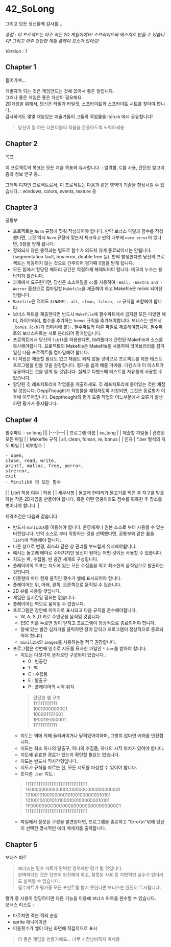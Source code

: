 # 42_SoLong

그리고 모든 생선들께 감사를...

*종합 : 이 프로젝트는 아주 작은 2D 게임이에요! 스프라이트와 텍스쳐로 만들 수 있습니다! 그리고 아주 간단한 게임 플레이 요소가 있어요!*

*Version : 1*


## Chapter 1


들어가며...   


개발자가 되는 것은 게임만드는 것에 있어서 좋은 일입니다.   
그러나 좋은 게임은 좋은 자산이 필요해요.   
2D게임을 위해서, 당신은 타일과 타일셋, 스프라이트와 스프라이트 시트를 찾아야 합니다.   
감사하게도 몇몇 재능있는 예술가들이 그들의 작업물을 itch.io 에서 공유합니다!    

> 당신이 뭘 하든 다른이들의 작품을 존중하도록 노력하세용


## Chapter 2


목표

이 프로젝트의 목표는 모든 처음 목표와 유사합니다. : 엄격함, C를 사용, 간단한 알고리즘과 정보 연구 등...   


그래픽 디자인 프로젝트로서, 이 프로젝트는 다음과 같은 영역의 기술을 향상시킬 수 있습니다. : windows, colors, events, texture 등

## Chapter 3


공통부

- 프로젝트는 `Norm` 규정에 맞춰 작성되어야 합니다. 만약 보너스 파일과 함수를 작성했다면, 그것 역시 `Norm` 규정에 맞는지 체크하고 만약 내부에 `norm error`아 있다면, 0점을 받게 됩니다.
- 정의되지 않은 동작과는 별도로 함수가 의도치 않게 종료되어서는 안됩니다. (segmentation fault, bus error, double free 등). 만약 발생한다면 당신의 프로젝트는 작동하지 않는 것으로 간주되어 평가때 0점을 받게 됩니다.
- 모든 힙에서 할당된 메모리 공간은 적절하게 해제되어야 합니다. 메모리 누수는 용납되지 않습니다.
- 과제에서 요구한다면, 당신은 소스파일을 `cc`를 사용하여 `-Wall, -Wextra and -Werror` 옵션으로 컴파일할 `Makefile`을 제출해야 하고 Makefile은 relink 되어선 안됩니다.
- `Makefile`은 적어도 `$(NAME), all, clean, fclean, re` 규칙을 포함해야 합니다.
- 보너스 파트를 제출한다면 반드시 `Makefile`에 필수파트에서 금지된 모든 다양한 헤더, 라이브러리, 함수를 추가하는 `bonus` 규칙을 추가해야합니다. 보너스는 반드시 `_bonus.{c/h}`가 접미사에 붙는, 필수파트와 다른 파일로 제출해야합니다. 필수파트와 보너스파트는 서로 분리되어 평가받습니다.
- 프로젝트에서 당신의 `libft`를 허용한다면, libft폴더에 관련된 Makefile과 소스를 복사해야합니다. 프로젝트의 Makefile은 Makefile을 사용하여 라이브러리를 컴파일한 다음 프로젝트를 컴파일해야 합니다.
- 이 작업은 제출할 필요도 없고 채점도 되지 않을 것이므로 프로젝트를 위한 테스트 프로그램을 만들 것을 권장합니다. 평가를 쉽게 해줄 거예용. 디펜스때 이 테스트가 유용하다는 것을 알게 될 것입니다. 실제로 디펜스때 테스트를 자유롭게 사용할 수 있습니다.
- 할당된 깃 레포지토리에 작업물을 제출하세요. 깃 레포지토리에 들어있는 것만 채점될 것입니다. DeppThought가 작업물을 채점하도록 지정되면, 그것은 동료평가 이후에 이루어집니다. Deppthought의 평가 도중 작업의 어느부분에서 오류가 발생하면 평가가 중지됩니다.

## Chapter 4


필수파트 - so long
|||
|---|---|
| 프로그램 이름 | so_long |
| 제출할 파일들 | 관련된 모든 파일 |
| Makefile 규칙 | all, clean, fclean, re, bonus |
| 인자 | \*.ber 형식의 지도 파일 |
| 외부함수 | <pre>- open, close, read, write, <br>printf, malloc, free, perror, <br>strerror, exit<br>- MinilibX 의 모든 함수</pre> |
| Libft 허용 여부 | 허용 |
| 세부사항 | 돌고래 한마리가 물고기를 먹은 후 지구를 탈출하는 작은 2D게임을 만들어야 합니다. 혹은 어떤 영웅이라도 점수를 획득한 후 장소를 벗어나야 합니다. |

제약조건은 다음과 같습니다 :
- 반드시 `miniLibX`를 이용해야 합니다. 운영체제나 원본 소스로 부터 사용할 수 있는 버전입니다. 만약 소스로 부터 작동하는 것을 선택했다면, 공통부와 같은 룰을 `libft`에 적용해야 합니다.
- 다른 창으로 변경, 최소화 같은 창 관리를 부드럽게 유지해야합니다. 
- 예시는 돌고래 테마로 주어지지만 당신이 원하는 어떤 것이든 사용할 수 있습니다.
- 지도는 벽, 수집품, 빈 공간 세개로 구성됩니다.
- 플레이어의 목표는 지도에 있는 모든 수집품을 먹고 최소한의 움직임으로 탈출하는 것입니다.
- 이동할때 마다 현재 움직인 횟수가 쉘에 표시되어야 합니다.
- 플레이어는 위, 아래, 왼쪽, 오른쪽으로 움직일 수 있습니다.
- 2D 뷰를 사용할 것입니다.
- 게임은 실시간일 필요는 없습니다.
- 플레이어는 벽으로 움직일 수 없습니다.
- 프로그램은 창안에 이미지로 표시되고 다음 규칙을 준수해야합니다.
  - W, A, S ,D 키로 주인공을 움직일 것입니다.
  - ESC 키를 누르면 창이 닫히고 프로그램이 정상적으로 종료되어야 합니다.
  - 창에 있는 빨간 십자가를 클릭하면 창이 닫히고 프로그램이 정상적으로 종료되어야 합니다.
  - `minilibX`의 `images`를 사용하는걸 적극 권장합니다.
- 프로그램은 첫번째 인수로 지도를 묘사한 파일인 `*.ber`를 받아야 합니다.
  - 지도는 다섯가지 문자로만 구성되어 있습니다. :
    - 0 : 빈공간
    - 1 : 벽
    - C : 수집품
    - E : 탈출구
    - P : 플레이어의 시작 위치
    > 간단한 맵 구조   
    > 1111111111111   
    > 10010000000C1   
    > 1000011111001   
    > 1P0011E000001   
    > 1111111111111   
   - 지도는 벽에 의해 둘러싸이거나 닫혀있어야하며, 그렇지 않다면 에러를 반환합니다.
   - 지도는 최소 하나의 탈출구, 하나의 수집품, 하나의 시작 위치가 있어야 합니다.
   - 지도에 유효한 경로가 있는지 확인할 필요는 없습니다.
   - 지도는 반드시 직사각형입니다.
   - 지도가 규칙을 따르는 한, 모든 지도를 파싱할 수 있어야 합니다.
   - 또다른 `.ber` 지도 :
    > 1111111111111111111111111111111111    
    > 1E0000000000000C00000C000000000001   
    > 1010010100100000101001000000010101   
    > 1010010010101010001001000000010101   
    > 1P0000000C00C0000000000000000000C1   
    > 1111111111111111111111111111111111   
   - 파일에서 잘못된 구성을 발견한다면, 프로그램을 종료하고 "Error\n"뒤에 당신이 선택한 명시적인 에러 메세지를 출력합니다. 


## Chapter 5


보너스 파트

> 보너스는 필수 파트가 완벽한 경우에만 평가 될 것입니다.   
> 완벽하다는 것은 당연히 완전해야 하고, 잘못된 사용 등 치명적인 실수가 있더라도 실패할 수 없습니다.   
> 필수파트가 평가중 모든 포인트를 받지 못한다면 보너스는 완전히 무시됩니다.

평가 중 사용이 정당하다면 다른 기능을 이용해 보너스 파트를 완수할 수 있습니다.    
보너스 리스트 :
- 마주치면 죽는 적의 순찰
- sprite 애니메이션
- 이동횟수가 쉘이 아닌 화면에 직접적으로 표시
> 더 좋은 게임을 만들거에요... 너무 시간낭비하지 마세용
